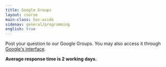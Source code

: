 ```yaml
---
title: Google Groups
layout: course
main-class: has-aside
sidenav: general/programming
english: true
---
```

Post your question to our Google Groups. You may also access it through [Google's interface](https://groups.google.com/forum/#!forum/moocfi).

**Average response time is 2 working days.**

<iframe id="forum_embed"
  src="javascript:void(0)"
  scrolling="no"
  frameborder="0"
  height="700"
  style="width:100%;">
</iframe>
<script type="text/javascript">
  document.getElementById('forum_embed').src =
     'https://groups.google.com/forum/embed/?place=forum/moocfi'
     + '&showsearch=true&showpopout=true&showtabs=false'
     + '&parenturl=' + encodeURIComponent(window.location.href);
</script>